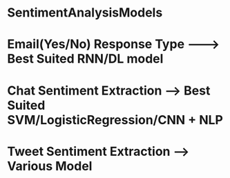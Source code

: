 # SentimentAnalysisModels
# Email(Yes/No) Response Type ---> Best Suited RNN/DL model
# Chat Sentiment Extraction --> Best Suited SVM/LogisticRegression/CNN + NLP
# Tweet Sentiment Extraction --> Various Model

